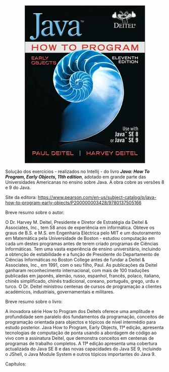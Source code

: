 <p align="center">
  <img src="./Capa.png" alt="Texto Alternativo">
</p>


Solução dos exercícios - realizados no Intellij -  do livro ***Java: How To Program, Early Objects, 11th edition***, adotado em grande parte das Universidades Americanas no ensino sobre Java. A obra cobre as versões 8 e 9 do Java.

Site da editora: https://www.pearson.com/en-us/subject-catalog/p/java-how-to-program-early-objects/P200000003428/9780137505166

Breve resumo sobre o autor:

O Dr. Harvey M. Deitel, Presidente e Diretor de Estratégia da Deitel & Associates, Inc., tem 58 anos de experiência em informática. Obteve os graus de B.S. e M.S. em Engenharia Eléctrica pelo MIT e um doutoramento em Matemática pela Universidade de Boston - estudou computação em cada um destes programas antes de terem criado programas de Ciências Informáticas. Tem uma vasta experiência de ensino universitário, incluindo a obtenção de estabilidade e a função de Presidente do Departamento de Ciências Informáticas no Boston College antes de fundar a Deitel & Associates, Inc., em 1991, com o seu filho, Paul. As publicações da Deitel ganharam reconhecimento internacional, com mais de 100 traduções publicadas em japonês, alemão, russo, espanhol, francês, polaco, italiano, chinês simplificado, chinês tradicional, coreano, português, grego, urdu e turco. O Dr. Deitel ministrou centenas de cursos de programação a clientes académicos, industriais, governamentais e militares. 


Breve resumo sobre o livro:

A inovadora série How to Program dos Deitels oferece uma amplitude e profundidade sem paralelo dos fundamentos da programação, conceitos de programação orientada para objectos e tópicos de nível intermédio para estudo posterior. Java How to Program, Early Objects, 11ª edição, apresenta tecnologias de computação de ponta usando a abordagem de código ao vivo com a assinatura Deitel, que demonstra conceitos em centenas de programas de trabalho completos. A 11ª edição apresenta uma cobertura actualizada do Java SE 8 e das novas capacidades do Java SE 9, incluindo o JShell, o Java Module System e outros tópicos importantes do Java 9. 


Capítulos:
